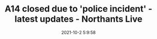 ---
"title": "A14 closed due to 'police incident' - latest updates - Northants Live"
"date": "2021-10-2 5:9:58"
"feed_name": "GOOGLENEWSINDUSTRIAL"
"feed_website": "https://news.google.com/search?q=industrial%2Bincident&hl=en-US&gl=US&ceid=US:en"
"feed_rss": "https://news.google.com/rss/search?q=industrial%2Bincident&hl=en-US&gl=US&ceid=US:en"
"link": "https://www.northantslive.news/news/northamptonshire-news/live-a14-closed-kettering-police-6003115"
"source": "{'href': 'https://www.northantslive.news', 'title': 'Northants Live'}"
"file": "_posts/2021-1-1-dd9fafc79242c75d9d9a76a1507071d7740e2961.md"
"accident": "1"
"drilling": "0"
"dead": "0"
"injured": "0"
"arrested": "0"
"victims": "yes"
"where": "unknown site"
"causes": "unknown"
"place": "unknown place"
---